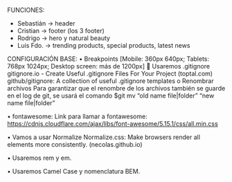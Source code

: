 FUNCIONES:
- Sebastián -> header
- Cristian -> footer (los 3 footer)
- Rodrigo -> hero y natural beauty
- Luis Fdo. -> trending products, special products, latest news

CONFIGURACIÓN BASE:
•	Breakpoints  [Mobile: 360px 640px; Tablets: 768px 1024px; Desktop screen: más de 1200px]
   Usaremos .gitignore
gitignore.io - Create Useful .gitignore Files For Your Project (toptal.com)
github/gitignore: A collection of useful .gitignore templates
o	Renombrar archivos
Para garantizar que el renombre de los archivos también se guarde en el log de git, se usará el comando $git mv “old name file|folder” “new name file|folder”

•	fontawesome: Link para llamar a fontawesome: 
https://cdnjs.cloudflare.com/ajax/libs/font-awesome/5.15.1/css/all.min.css

•	Vamos a usar Normalize
    Normalize.css: Make browsers render all elements more consistently. (necolas.github.io)

•	Usaremos rem y em.

•	Usaremos Camel Case y nomenclatura BEM. 

